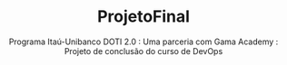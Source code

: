 <h1 align="center">ProjetoFinal</h1>
<p align="center">Programa Itaú-Unibanco DOTI 2.0 : Uma parceria com Gama Academy : Projeto de conclusão do curso de DevOps</p>
